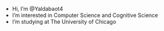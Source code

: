 - Hi, I’m @Yaldabaot4
- I’m interested in Computer Science and Cognitive Science
- I’m studying at The University of Chicago
